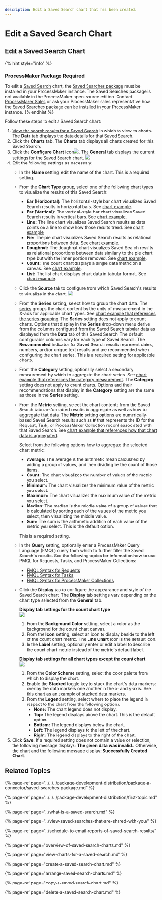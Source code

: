```yaml
---
description: Edit a Saved Search chart that has been created.
---
```


# Edit a Saved Search Chart

## Edit a Saved Search Chart

{% hint style="info" %}
### ProcessMaker Package Required

To edit a [Saved Search](../what-is-a-saved-search.md) chart, the [Saved Searches package](../../../package-development-distribution/package-a-connector/saved-searches-package.md) must be installed in your ProcessMaker instance. The Saved Searches package is not available in the ProcessMaker open-source edition. Contact [ProcessMaker Sales](mailto:sales@processmaker.com) or ask your ProcessMaker sales representative how the Saved Searches package can be installed in your ProcessMaker instance.
{% endhint %}

Follow these steps to edit a Saved Search chart:

1. [View the search results for a Saved Search](../view-saved-searches-that-are-shared-with-you/view-search-results-for-a-saved-search.md) in which to view its charts. The **Data** tab displays the data details for that Saved Search.
2. Click the **Charts** tab. The **Charts** tab displays all charts created for this Saved Search.
3. Click the **Configure Chart** icon![](../../../.gitbook/assets/configure-edit-chart-icon-saved-searches-package.png). The **General** tab displays the current settings for the Saved Search chart. ![](../../../.gitbook/assets/general-tab-configure-edit-chart-saved-searches-package.png) 
4. Edit the following settings as necessary:
   * In the **Name** setting, edit the name of the chart. This is a required setting.
   * From the **Chart Type** group, select one of the following chart types to visualize the results of this Saved Search:
     * **Bar \(Horizontal\):** The horizontal-style bar chart visualizes Saved Search results in horizontal bars. See [chart example](overview-of-saved-search-charts.md#bar-chart-horizontal).
     * **Bar \(Vertical\):** The vertical-style bar chart visualizes Saved Search results in vertical bars. See [chart example](overview-of-saved-search-charts.md#bar-chart-vertical).
     * **Line:** The line chart visualizes Saved Search results as data points on a line to show how those results trend. See [chart example](overview-of-saved-search-charts.md#line-chart).
     * **Pie:** The pie chart visualizes Saved Search results as relational proportions between data. See [chart example](overview-of-saved-search-charts.md#pie-chart).
     * **Doughnut:** The doughnut chart visualizes Saved Search results as relational proportions between data similarly to the pie chart type but with the inner portion removed. See [chart example](overview-of-saved-search-charts.md#doughnut-chart).
     * **Count:** The count chart displays a single data metric on a canvas. See [chart example](overview-of-saved-search-charts.md#count).
     * **List:** The list chart displays chart data in tabular format. See [chart example](overview-of-saved-search-charts.md#list-chart). 
   * Click the **Source** tab to configure from which Saved Search's results to visualize in the chart. ![](../../../.gitbook/assets/source-tab-configure-edit-chart-saved-searches-package.png) 
   * From the **Series** setting, select how to group the chart data. The [series](overview-of-saved-search-charts.md#series) groups the chart content by the units of measurement in the X-axis for applicable chart types. See [chart example that references the series grouping](overview-of-saved-search-charts.md#example-chart). The **Series** setting does not apply to count charts. Options that display in the **Series** drop-down menu derive from the columns configured from the Saved Search tabular data as displayed from the **Data** tab of this Saved Search. The default configurable columns vary for each type of Saved Search. The **Recommended** indicator for Saved Search results represent dates, numbers, and/or unique text results and are recommended when configuring the chart series. This is a required setting for applicable charts.
   * From the **Category** setting, optionally select a secondary measurement by which to aggregate the chart series. See [chart example that references the category measurement](overview-of-saved-search-charts.md#example-chart). The **Category** setting does not apply to count charts. Options and their recommendations that display in the **Category** setting are the same as those in the **Series** setting.
   * From the **Metric** setting, select the chart contents from the Saved Search tabular-formatted results to aggregate as well as how to aggregate that data. The **Metric** setting options are numerically-based Saved Search results such as **\#** that represents the ID for the Request, Task, or ProcessMaker Collection record associated with that Saved Search. See [chart example that references how that chart data is aggregated](overview-of-saved-search-charts.md#example-chart).

     Select from the following options how to aggregate the selected chart metric:

     * **Average:** The average is the arithmetic mean calculated by adding a group of values, and then dividing by the count of those items.
     * **Count:** The chart visualizes the number of values of the metric you select.
     * **Minimum:** The chart visualizes the minimum value of the metric you select.
     * **Maximum:** The chart visualizes the maximum value of the metric you select.
     * **Median:** The median is the middle value of a group of values that is calculated by sorting each of the values of the metric you select, then visualizing the middle value.
     * **Sum:** The sum is the arithmetic addition of each value of the metric you select. This is the default option.

     This is a required setting.

   * In the **Query** setting, optionally enter a ProcessMaker Query Language \(PMQL\) query from which to further filter the Saved Search's results. See the following topics for information how to use PMQL for Requests, Tasks, and ProcessMaker Collections:
     * [PMQL Syntax for Requests](../../search-processmaker-data-using-pmql.md#pmql-syntax-for-requests)
     * [PMQL Syntax for Tasks](../../search-processmaker-data-using-pmql.md#pmql-syntax-for-tasks)
     * [PMQL Syntax for ProcessMaker Collections](../../search-processmaker-data-using-pmql.md#pmql-syntax-for-processmaker-collections)
   * Click the **Display** tab to configure the appearance and style of the Saved Search chart. The **Display** tab settings vary depending on the chart type selected from the **General** tab.

     **Display tab settings for the count chart type**  
     ![](../../../.gitbook/assets/display-tab-count-configure-edit-chart-saved-searches-package.png) 

     1. From the **Background Color** setting, select a color as the background for the count chart canvas.
     2. From the **Icon** setting, select an icon to display beside to the left of the count chart metric. The **Line Chart** icon is the default icon.
     3. In the **Label** setting, optionally enter or edit a label to describe the count chart metric instead of the metric's default label.

     **Display tab settings for all chart types except the count chart**  
     ![](../../../.gitbook/assets/display-tab-configure-edit-chart-saved-searches-package.png) 

     1. From the **Color Scheme** setting, select the color palette from which to display the chart.
     2. Enable the **Stacked** toggle key to stack the chart's data markers: overlay the data markers one another in the x- and y-axis. See [this chart as an example of stacked data markers](overview-of-saved-search-charts.md#bar-chart-vertical).
     3. From the **Legend** setting, select where to place the legend in respect to the chart from the following options:
        * **None:** The chart legend does not display.
        * **Top:** The legend displays above the chart. This is the default option.
        * **Bottom:** The legend displays below the chart.
        * **Left:** The legend displays to the left of the chart.
        * **Right:** The legend displays to the right of the chart.
5. Click **Save**. If a required setting does not contain a value or selection, the following message displays: **The given data was invalid.**. Otherwise, the chart and the following message display: **Successfully Created Chart**.

## Related Topics

{% page-ref page="../../../package-development-distribution/package-a-connector/saved-searches-package.md" %}

{% page-ref page="../../../package-development-distribution/first-topic.md" %}

{% page-ref page="../what-is-a-saved-search.md" %}

{% page-ref page="../view-saved-searches-that-are-shared-with-you/" %}

{% page-ref page="../schedule-to-email-reports-of-saved-search-results/" %}

{% page-ref page="overview-of-saved-search-charts.md" %}

{% page-ref page="view-charts-for-a-saved-search.md" %}

{% page-ref page="create-a-saved-search-chart.md" %}

{% page-ref page="arrange-saved-search-charts.md" %}

{% page-ref page="copy-a-saved-search-chart.md" %}

{% page-ref page="delete-a-saved-search-chart.md" %}

